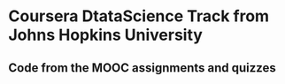 # Coursera DtataScience Track from Johns Hopkins University 
## Code from the MOOC assignments and quizzes
